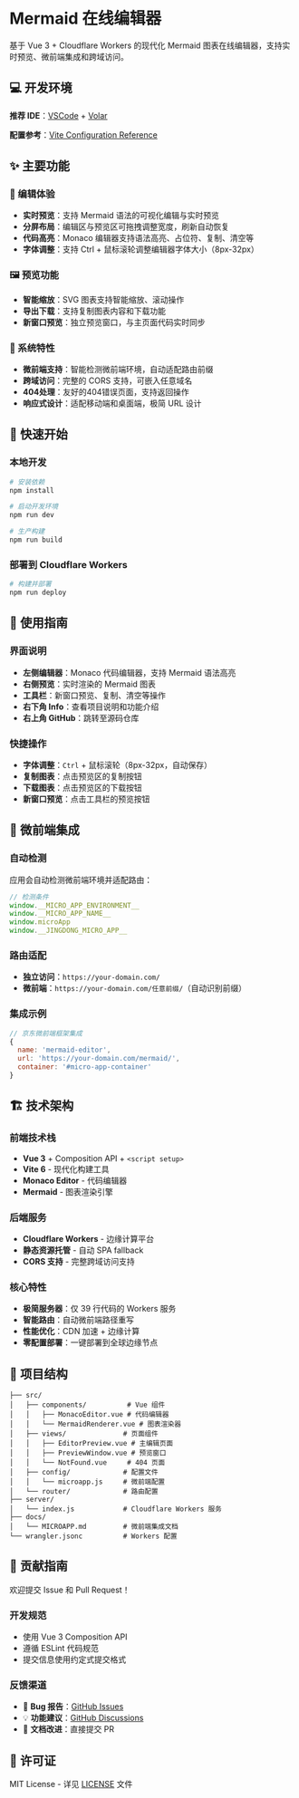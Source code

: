# Mermaid 在线编辑器

基于 Vue 3 + Cloudflare Workers 的现代化 Mermaid 图表在线编辑器，支持实时预览、微前端集成和跨域访问。

## 💻 开发环境

**推荐 IDE**：[VSCode](https://code.visualstudio.com/) + [Volar](https://marketplace.visualstudio.com/items?itemName=Vue.volar)

**配置参考**：[Vite Configuration Reference](https://vite.dev/config/)

## ✨ 主要功能

### 🎨 编辑体验
- **实时预览**：支持 Mermaid 语法的可视化编辑与实时预览
- **分屏布局**：编辑区与预览区可拖拽调整宽度，刷新自动恢复
- **代码高亮**：Monaco 编辑器支持语法高亮、占位符、复制、清空等
- **字体调整**：支持 Ctrl + 鼠标滚轮调整编辑器字体大小（8px-32px）

### 🖼️ 预览功能
- **智能缩放**：SVG 图表支持智能缩放、滚动操作
- **导出下载**：支持复制图表内容和下载功能
- **新窗口预览**：独立预览窗口，与主页面代码实时同步

### 🔧 系统特性
- **微前端支持**：智能检测微前端环境，自动适配路由前缀
- **跨域访问**：完整的 CORS 支持，可嵌入任意域名
- **404处理**：友好的404错误页面，支持返回操作
- **响应式设计**：适配移动端和桌面端，极简 URL 设计

## 🚀 快速开始

### 本地开发

```bash
# 安装依赖
npm install

# 启动开发环境
npm run dev

# 生产构建
npm run build
```

### 部署到 Cloudflare Workers

```bash
# 构建并部署
npm run deploy
```

## 📖 使用指南

### 界面说明
- **左侧编辑器**：Monaco 代码编辑器，支持 Mermaid 语法高亮
- **右侧预览**：实时渲染的 Mermaid 图表
- **工具栏**：新窗口预览、复制、清空等操作
- **右下角 Info**：查看项目说明和功能介绍
- **右上角 GitHub**：跳转至源码仓库

### 快捷操作
- **字体调整**：`Ctrl` + 鼠标滚轮（8px-32px，自动保存）
- **复制图表**：点击预览区的复制按钮
- **下载图表**：点击预览区的下载按钮
- **新窗口预览**：点击工具栏的预览按钮

## 🔧 微前端集成

### 自动检测
应用会自动检测微前端环境并适配路由：

```javascript
// 检测条件
window.__MICRO_APP_ENVIRONMENT__
window.__MICRO_APP_NAME__
window.microApp
window.__JINGDONG_MICRO_APP__
```

### 路由适配
- **独立访问**：`https://your-domain.com/`
- **微前端**：`https://your-domain.com/任意前缀/`（自动识别前缀）

### 集成示例
```javascript
// 京东微前端框架集成
{
  name: 'mermaid-editor',
  url: 'https://your-domain.com/mermaid/',
  container: '#micro-app-container'
}
```

## 🏗️ 技术架构

### 前端技术栈
- **Vue 3** + Composition API + `<script setup>`
- **Vite 6** - 现代化构建工具
- **Monaco Editor** - 代码编辑器
- **Mermaid** - 图表渲染引擎

### 后端服务
- **Cloudflare Workers** - 边缘计算平台
- **静态资源托管** - 自动 SPA fallback
- **CORS 支持** - 完整跨域访问支持

### 核心特性
- **极简服务器**：仅 39 行代码的 Workers 服务
- **智能路由**：自动微前端路径重写
- **性能优化**：CDN 加速 + 边缘计算
- **零配置部署**：一键部署到全球边缘节点

## 📁 项目结构

```
├── src/
│   ├── components/          # Vue 组件
│   │   ├── MonacoEditor.vue # 代码编辑器
│   │   └── MermaidRenderer.vue # 图表渲染器
│   ├── views/              # 页面组件
│   │   ├── EditorPreview.vue # 主编辑页面
│   │   ├── PreviewWindow.vue # 预览窗口
│   │   └── NotFound.vue     # 404 页面
│   ├── config/             # 配置文件
│   │   └── microapp.js     # 微前端配置
│   └── router/             # 路由配置
├── server/
│   └── index.js            # Cloudflare Workers 服务
├── docs/
│   └── MICROAPP.md         # 微前端集成文档
└── wrangler.jsonc          # Workers 配置
```

## 🤝 贡献指南

欢迎提交 Issue 和 Pull Request！

### 开发规范
- 使用 Vue 3 Composition API
- 遵循 ESLint 代码规范
- 提交信息使用约定式提交格式

### 反馈渠道
- 🐛 **Bug 报告**：[GitHub Issues](https://github.com/your-repo/issues)
- 💡 **功能建议**：[GitHub Discussions](https://github.com/your-repo/discussions)
- 📖 **文档改进**：直接提交 PR

## 📄 许可证

MIT License - 详见 [LICENSE](LICENSE) 文件
